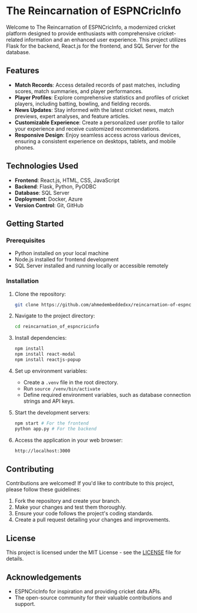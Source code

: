 # The Reincarnation of ESPNCricInfo

Welcome to The Reincarnation of ESPNCricInfo, a modernized cricket platform designed to provide enthusiasts with comprehensive cricket-related information and an enhanced user experience. This project utilizes Flask for the backend, React.js for the frontend, and SQL Server for the database.

## Features

- **Match Records**: Access detailed records of past matches, including scores, match summaries, and player performances.
- **Player Profiles**: Explore comprehensive statistics and profiles of cricket players, including batting, bowling, and fielding records.
- **News Updates**: Stay informed with the latest cricket news, match previews, expert analyses, and feature articles.
- **Customizable Experience**: Create a personalized user profile to tailor your experience and receive customized recommendations.
- **Responsive Design**: Enjoy seamless access across various devices, ensuring a consistent experience on desktops, tablets, and mobile phones.

## Technologies Used

- **Frontend**: React.js, HTML, CSS, JavaScript
- **Backend**: Flask, Python, PyODBC
- **Database**: SQL Server
- **Deployment**: Docker, Azure
- **Version Control**: Git, GitHub

## Getting Started

### Prerequisites

- Python installed on your local machine
- Node.js installed for frontend development
- SQL Server installed and running locally or accessible remotely

### Installation

1. Clone the repository:

   ```bash
   git clone https://github.com/ahmedembeddedxx/reincarnation-of-espncricinfo.git
   ```

2. Navigate to the project directory:

   ```bash
   cd reincarnation_of_espncricinfo
   ```

3. Install dependencies:

   ```bash
   npm install
   npm install react-modal
   npm install reactjs-popup
   ```

4. Set up environment variables:

   - Create a `.venv` file in the root directory.
   - Run `source /venv/bin/activate`
   - Define required environment variables, such as database connection strings and API keys.

5. Start the development servers:

   ```bash
   npm start # For the frontend
   python app.py # For the backend
   ```

6. Access the application in your web browser:

   ```bash
   http://localhost:3000
   ```

## Contributing

Contributions are welcomed! If you'd like to contribute to this project, please follow these guidelines:

1. Fork the repository and create your branch.
2. Make your changes and test them thoroughly.
3. Ensure your code follows the project's coding standards.
4. Create a pull request detailing your changes and improvements.

## License

This project is licensed under the MIT License - see the [LICENSE](LICENSE) file for details.

## Acknowledgements

- ESPNCricInfo for inspiration and providing cricket data APIs.
- The open-source community for their valuable contributions and support.

